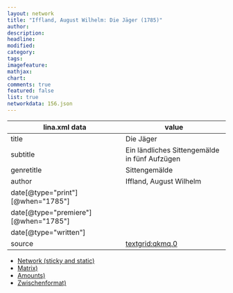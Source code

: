 ```yaml
---
layout: network
title: "Iffland, August Wilhelm: Die Jäger (1785)"
author:
description:
headline:
modified:
category:
tags:
imagefeature: 
mathjax: 
chart: 
comments: true
featured: false
list: true
networkdata: 156.json
---
```

lina.xml data  | value
------------- | -------------
title|Die Jäger
subtitle|Ein ländliches Sittengemälde in fünf Aufzügen
genretitle|Sittengemälde
author|Iffland, August Wilhelm
date[@type="print"][@when="1785"]|
date[@type="premiere"][@when="1785"]|
date[@type="written"]|
source|[textgrid:qkmq.0](https://textgridlab.org/1.0/tgcrud-public/rest/textgrid:qkmq.0/data)



* [Network (sticky and static)](/linas/network156)
* [Matrix)](/linas/matrix156)
* [Amounts)](/linas/amount156)
* [Zwischenformat)](/linas/lina156 )
